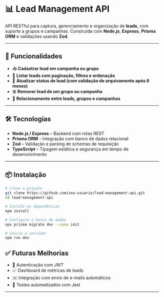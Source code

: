
# 📊 Lead Management API

API RESTful para captura, gerenciamento e organização de **leads**, com suporte a grupos e campanhas. Construída com **Node.js**, **Express**, **Prisma ORM** e validações usando **Zod**.

---

## 🚀 Funcionalidades

- 📥 **Cadastrar lead em campanha ou grupo**
- 🧮 **Listar leads com paginação, filtros e ordenação**
- 🔁 **Atualizar status de lead (com validação de arquivamento após 6 meses)**
- 🗑️ **Remover lead de um grupo ou campanha**
- 📎 **Relacionamento entre leads, grupos e campanhas**

---

## 🛠️ Tecnologias

- **Node.js / Express** – Backend com rotas REST
- **Prisma ORM** – Integração com banco de dados relacional
- **Zod** – Validação e parsing de schemas de requisição
- **TypeScript** – Tipagem estática e segurança em tempo de desenvolvimento

---

## 📦 Instalação

```bash
# Clone o projeto
git clone https://github.com/seu-usuario/lead-management-api.git
cd lead-management-api

# Instale as dependências
npm install

# Configure o banco de dados
npx prisma migrate dev --name init

# Inicie o servidor
npm run dev
```

## ✅ Futuras Melhorias

- 🔐 Autenticação com JWT
- 📈 Dashboard de métricas de leads
- ✉️ Integração com envio de e-mails automáticos
- 🧪 Testes automatizados com Jest

---

